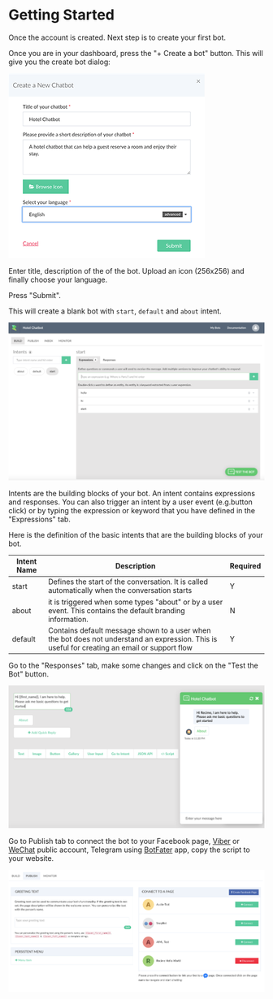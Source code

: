 # Getting Started

Once the account is created. Next step is to create your first bot. 

Once you are in your dashboard, press the "+ Create a bot" button. This will give you the create bot dialog:

![](create-new-bot.png)

Enter title, description of the of the bot. Upload an icon (256x256) and finally choose your language. 


Press "Submit".

This will create a blank bot with `start`, `default` and `about` intent. 

![](blank-bot.png)


Intents are the building blocks of your bot. An intent contains expressions and responses. You can also trigger an intent by a user event (e.g.button click) or by typing the expression or keyword that you have defined in the "Expressions" tab.

Here is the definition of the basic intents that are the building blocks of your bot.

| Intent Name | Description | Required |
| - | --- | - |
| start | Defines the start of the conversation. It is called automatically when the conversation starts | Y |
| about | it is triggered when some types "about" or by a user event.  This contains the default branding information.  | N |
| default | Contains default message shown to a user when the bot does not understand an expression. This is useful for creating an email or support flow | Y |

Go to the "Responses" tab, make some changes and click on the "Test the Bot" button.

![](test-the-bot.png)


Go to Publish tab to connect the bot to your Facebook page, [Viber](https://partners.viber.com/account/create-bot-account) or [WeChat](https://mp.weixin.qq.com/) public account, Telegram using [BotFater](https://telegram.me/botfather) app, copy the script to your website.

![](publish.png)






